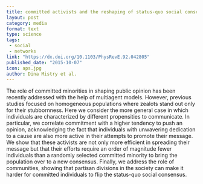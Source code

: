 ```yaml
---
title: committed activists and the reshaping of status-quo social consensus.
layout: post
category: media
format: text
type: science
tags:
 - social
 - networks
link: "https://dx.doi.org/10.1103/PhysRevE.92.042805"
published_date: "2015-10-07"
icon: aps.jpg
author: Dina Mistry et al. 
---
```


The role of committed minorities in shaping public opinion has been recently
addressed with the help of multiagent models. However, previous studies focused
on homogeneous populations where zealots stand out only for their stubbornness.
Here we consider the more general case in which individuals are characterized
by different propensities to communicate. In particular, we correlate
commitment with a higher tendency to push an opinion, acknowledging the fact
that individuals with unwavering dedication to a cause are also more active in
their attempts to promote their message. We show that these activists are not
only more efficient in spreading their message but that their efforts require
an order of magnitude fewer individuals than a randomly selected committed
minority to bring the population over to a new consensus. Finally, we address
the role of communities, showing that partisan divisions in the society can
make it harder for committed individuals to flip the status-quo social
consensus.
